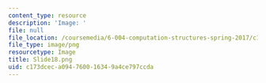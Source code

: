 ```yaml
---
content_type: resource
description: 'Image: '
file: null
file_location: /coursemedia/6-004-computation-structures-spring-2017/c173dceca094760016349a4ce797ccda_Slide18.png
file_type: image/png
resourcetype: Image
title: Slide18.png
uid: c173dcec-a094-7600-1634-9a4ce797ccda
---
```

